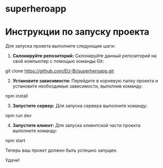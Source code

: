 # superheroapp
# Инструкции по запуску проекта

Для запуска проекта выполните следующие шаги:

1. **Склонируйте репозиторий:** Склонируйте данный репозиторий на свой компьютер с помощью команды Git:

git clone https://github.com/EU-Bi/superheroapp.git

2. **Установите зависимости:** Перейдите в корневую папку проекта и установите необходимые зависимости, выполнив команду:

npm install

3. **Запустите сервер:** Для запуска сервера выполните команду:

npm run dev

4. **Запустите клиент:** Для запуска клиентской части проекта выполните команду:

npm start

Теперь ваш проект должен быть успешно запущен.

Удачи!
